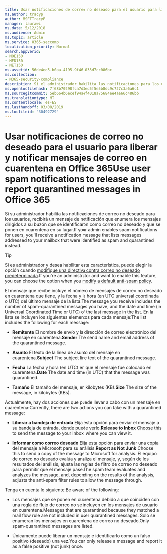 ```yaml
---
title: Usar notificaciones de correo no deseado para el usuario para liberar y notificar mensajes de correo en cuarentena en Office 365
ms.author: tracyp
author: MSFTTracyP
manager: laurawi
ms.date: 5/12/2018
ms.audience: Admin
ms.topic: article
ms.service: O365-seccomp
localization_priority: Normal
search.appverid:
- MOE150
- MED150
- MET150
ms.assetid: 56de4ed5-b0aa-4195-9f46-033d7cc086bc
ms.collection:
- M365-security-compliance
description: Si el administrador habilita las notificaciones para los usuarios, recibirá un mensaje de notificación que enumera los mensajes enviados a su buzón que se identificaron como correo no deseado, en masa o de suplantación de identidad. Puede liberar o informar de los mensajes después de recibir la notificación.
ms.openlocfilehash: 7f68b70298fca7d8ed5f5e5b8dc9c727c3a6a6c1
ms.sourcegitcommit: 5eb664b6ecef94aef4018a75684ee4ae66c486bb
ms.translationtype: MT
ms.contentlocale: es-ES
ms.lasthandoff: 03/08/2019
ms.locfileid: "30492729"
---
```

# <a name="use-user-spam-notifications-to-release-and-report-quarantined-messages-in-office-365"></a><span data-ttu-id="10318-104">Usar notificaciones de correo no deseado para el usuario para liberar y notificar mensajes de correo en cuarentena en Office 365</span><span class="sxs-lookup"><span data-stu-id="10318-104">Use user spam notifications to release and report quarantined messages in Office 365</span></span>

<span data-ttu-id="10318-105">Si su administrador habilita las notificaciones de correo no deseado para los usuarios, recibirá un mensaje de notificación que enumera los mensajes dirigidos a su buzón que se identificaron como correo no deseado y que se ponen en cuarentena en su lugar.</span><span class="sxs-lookup"><span data-stu-id="10318-105">If your admin enables spam notifications for users, you'll receive a notification message that lists messages addressed to your mailbox that were identified as spam and quarantined instead.</span></span>
  
> [!TIP]
> <span data-ttu-id="10318-106">Si es administrador y desea habilitar esta característica, puede elegir la opción cuando [modifique una directiva contra correo no deseado predeterminada](https://go.microsoft.com/fwlink/?LinkId=800313).</span><span class="sxs-lookup"><span data-stu-id="10318-106">If you're an administrator and want to enable this feature, you can choose the option when you [modify a default anti-spam policy](https://go.microsoft.com/fwlink/?LinkId=800313).</span></span> 
  
<span data-ttu-id="10318-107">El mensaje que recibe incluye el número de mensajes de correo no deseado en cuarentena que tiene, y la fecha y la hora (en UTC universal coordinada o UTC) del último mensaje de la lista.</span><span class="sxs-lookup"><span data-stu-id="10318-107">The message you receive includes the number of spam-quarantined messages you have, and the date and time (in Universal Coordinated Time or UTC) of the last message in the list.</span></span> <span data-ttu-id="10318-108">En la lista se incluyen los siguientes elementos para cada mensaje:</span><span class="sxs-lookup"><span data-stu-id="10318-108">The list includes the following for each message:</span></span>
  
- <span data-ttu-id="10318-109">**Remitente** El nombre de envío y la dirección de correo electrónico del mensaje en cuarentena.</span><span class="sxs-lookup"><span data-stu-id="10318-109">**Sender** The send name and email address of the quarantined message.</span></span> 
    
- <span data-ttu-id="10318-110">**Asunto** El texto de la línea de asunto del mensaje en cuarentena.</span><span class="sxs-lookup"><span data-stu-id="10318-110">**Subject** The subject line text of the quarantined message.</span></span> 
    
- <span data-ttu-id="10318-111">**Fecha** La fecha y hora (en UTC) en que el mensaje fue colocado en cuarentena.</span><span class="sxs-lookup"><span data-stu-id="10318-111">**Date** The date and time (in UTC) that the message was quarantined.</span></span> 
    
- <span data-ttu-id="10318-112">**Tamaño** El tamaño del mensaje, en kilobytes (KB).</span><span class="sxs-lookup"><span data-stu-id="10318-112">**Size** The size of the message, in kilobytes (KBs).</span></span> 
    
<span data-ttu-id="10318-113">Actualmente, hay dos acciones que puede llevar a cabo con un mensaje en cuarentena:</span><span class="sxs-lookup"><span data-stu-id="10318-113">Currently, there are two actions you can take with a quarantined message:</span></span>
  
- <span data-ttu-id="10318-114">**Liberar a bandeja de entrada** Elija esta opción para enviar el mensaje a su bandeja de entrada, donde puede verlo.</span><span class="sxs-lookup"><span data-stu-id="10318-114">**Release to Inbox** Choose this to send the message to your inbox, where you can view it.</span></span> 
    
- <span data-ttu-id="10318-115">**Informar como correo deseado** Elija esta opción para enviar una copia del mensaje a Microsoft para su análisis.</span><span class="sxs-lookup"><span data-stu-id="10318-115">**Report as Not Junk** Choose this to send a copy of the message to Microsoft for analysis.</span></span> <span data-ttu-id="10318-116">El equipo de correo no deseado evalúa y analiza el mensaje, y, según de los resultados del análisis, ajusta las reglas de filtro de correo no deseado para permitir que el mensaje pase.</span><span class="sxs-lookup"><span data-stu-id="10318-116">The spam team evaluates and analyzes the message, and, depending on the results of the analysis, adjusts the anti-spam filter rules to allow the message through.</span></span> 
    
<span data-ttu-id="10318-117">Tenga en cuenta lo siguiente:</span><span class="sxs-lookup"><span data-stu-id="10318-117">Be aware of the following:</span></span>
  
- <span data-ttu-id="10318-118">Los mensajes que se ponen en cuarentena debido a que coinciden con una regla de flujo de correo no se incluyen en los mensajes de usuario en cuarentena.</span><span class="sxs-lookup"><span data-stu-id="10318-118">Messages that are quarantined because they matched a mail flow rule are not included in user quarantined messages.</span></span> <span data-ttu-id="10318-119">Solo se enumeran los mensajes en cuarentena de correo no deseado.</span><span class="sxs-lookup"><span data-stu-id="10318-119">Only spam-quarantined messages are listed.</span></span>
    
- <span data-ttu-id="10318-120">Únicamente puede liberar un mensaje e identificarlo como un falso positivo (deseado) una vez.</span><span class="sxs-lookup"><span data-stu-id="10318-120">You can only release a message and report it as a false positive (not junk) once.</span></span>
    

